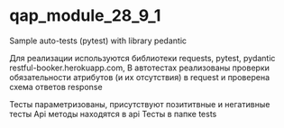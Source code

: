 # qap_module_28_9_1

Sample auto-tests (pytest) with library pedantic

Для реализации используются библиотеки requests, pytest, pydantic
restful-booker.herokuapp.com,
В автотестах реализованы проверки обязательности атрибутов (и их отсутствия) в request
и проверена схема ответов response

Тесты параметризованы, присутствуют позититвные и негативные тесты
Api методы находятся в api
Тесты в папке tests
